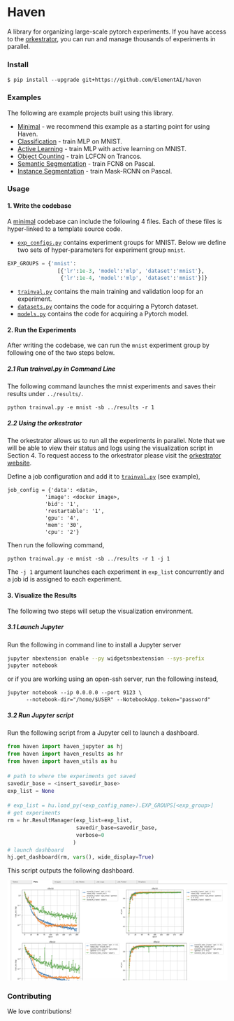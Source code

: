 <!-- <table>
    <thead>
        <tr>
            <th style="text-align:center;"><img src="docs/images/haven_logo.png" width="40%" alt="Image"></th>
        </tr>
    </thead>
    <tbody>
    </tbody>
</table> -->
# Haven 

A library for organizing large-scale pytorch experiments. If you have access to the [orkestrator](https://www.elementai.com/products/ork), you can run and manage thousands of experiments in parallel.

### Install
```
$ pip install --upgrade git+https://github.com/ElementAI/haven
```

<!-- /home/issam/Research_Ground/haven/ -->

### Examples

The following are example projects built using this library.

- [Minimal](https://github.com/ElementAI/haven/tree/master/examples/minimal) - we recommend this example as a starting point for using Haven.
- [Classification](https://github.com/ElementAI/haven/tree/master/examples/classification) - train MLP on MNIST.
- [Active Learning](https://github.com/ElementAI/haven/tree/master/examples/active_learning) - train MLP with active learning on MNIST.
- [Object Counting](https://github.com/ElementAI/haven/tree/master/examples/object_counting) - train LCFCN on Trancos.
- [Semantic Segmentation](https://github.com/ElementAI/haven/tree/master/examples/semseg) - train FCN8 on Pascal.
- [Instance Segmentation](https://github.com/ElementAI/haven/tree/master/examples/semseg) - train Mask-RCNN on Pascal.


### Usage

#### 1. Write the codebase

A [minimal](https://github.com/ElementAI/haven/tree/master/examples/minimal) codebase can include the following 4 files. Each of these files is hyper-linked to a template source code.

- [`exp_configs.py`](https://github.com/ElementAI/haven/tree/master/examples/minimal/exp_configs.py) contains experiment groups for MNIST. Below we define two sets of hyper-parameters for experiment group `mnist`.
```python
EXP_GROUPS = {'mnist':
                [{'lr':1e-3, 'model':'mlp', 'dataset':'mnist'},
                 {'lr':1e-4, 'model':'mlp', 'dataset':'mnist'}]}
```
- [`trainval.py`](https://github.com/ElementAI/haven/tree/master/examples/minimal/trainval.py) contains the main training and validation loop for an experiment.
- [`datasets.py`](https://github.com/ElementAI/haven/tree/master/examples/minimal/datasets.py) contains the code for acquiring a Pytorch dataset.
- [`models.py`](https://github.com/ElementAI/haven/tree/master/examples/minimal/models.py) contains the code for acquiring a Pytorch model.

#### 2. Run the Experiments

After writing the codebase, we can run the `mnist` experiment group by following one of the two steps below.

##### 2.1 Run trainval.py in Command Line

The following command launches the mnist experiments and saves their results under `../results/`.

```
python trainval.py -e mnist -sb ../results -r 1
```

##### 2.2 Using the orkestrator

The orkestrator allows us to run all the experiments in parallel. Note that we will be able to view their status and logs using the visualization script in Section 4. To request access to the orkestrator please visit the [orkestrator website](https://www.elementai.com/products/ork).

Define a job configuration  and add it to [`trainval.py`](https://github.com/ElementAI/haven/tree/master/examples/minimal/trainval.py) (see example),

```
job_config = {'data': <data>,
            'image': <docker image>,
            'bid': '1',
            'restartable': '1',
            'gpu': '4',
            'mem': '30',
            'cpu': '2'}
```

Then run the following command,

```
python trainval.py -e mnist -sb ../results -r 1 -j 1
```
The `-j 1` argument launches each experiment in `exp_list` concurrently and a job id is assigned to each experiment. 

#### 3. Visualize the Results

The following two steps will setup the visualization environment.

##### 3.1 Launch Jupyter

Run the following in command line to install a Jupyter server
```bash
jupyter nbextension enable --py widgetsnbextension --sys-prefix
jupyter notebook
```

or if you are working using an open-ssh server, run the following instead,

```
jupyter notebook --ip 0.0.0.0 --port 9123 \
      --notebook-dir="/home/$USER" --NotebookApp.token="password"
```

##### 3.2 Run Jupyter script

Run the following script from a Jupyter cell to launch a dashboard.


```python
from haven import haven_jupyter as hj
from haven import haven_results as hr
from haven import haven_utils as hu

# path to where the experiments got saved
savedir_base = <insert_savedir_base>
exp_list = None

# exp_list = hu.load_py(<exp_config_name>).EXP_GROUPS[<exp_group>]
# get experiments
rm = hr.ResultManager(exp_list=exp_list, 
                      savedir_base=savedir_base, 
                      verbose=0
                     )
# launch dashboard
hj.get_dashboard(rm, vars(), wide_display=True)
```

This script outputs the following dashboard.

![](examples/4_results.png)


### Contributing

We love contributions!
